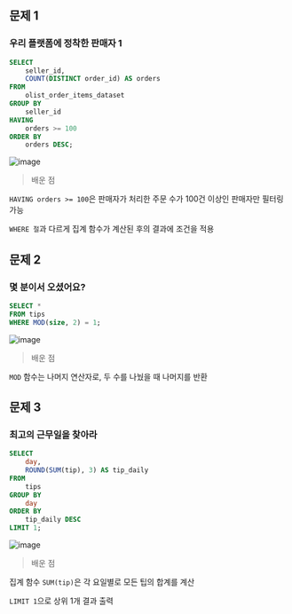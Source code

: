 ## 문제 1
### 우리 플랫폼에 정착한 판매자 1

```sql
SELECT 
    seller_id, 
    COUNT(DISTINCT order_id) AS orders
FROM 
    olist_order_items_dataset
GROUP BY 
    seller_id
HAVING 
    orders >= 100
ORDER BY 
    orders DESC;
```
![image](https://github.com/user-attachments/assets/eb800d3c-23f2-4cd4-b90e-8c883e676072)

> 배운 점

`HAVING orders >= 100`은 판매자가 처리한 주문 수가 100건 이상인 판매자만 필터링 가능

`WHERE 절`과 다르게 집계 함수가 계산된 후의 결과에 조건을 적용


## 문제 2
### 몇 분이서 오셨어요?

```sql
SELECT *
FROM tips
WHERE MOD(size, 2) = 1;
```
![image](https://github.com/user-attachments/assets/d553c7e5-722c-4b15-8691-fa11668808ee)

> 배운 점

`MOD` 함수는 나머지 연산자로, 두 수를 나눴을 때 나머지를 반환

## 문제 3
### 최고의 근무일을 찾아라

```sql
SELECT 
    day, 
    ROUND(SUM(tip), 3) AS tip_daily
FROM 
    tips
GROUP BY 
    day
ORDER BY 
    tip_daily DESC
LIMIT 1;
```
![image](https://github.com/user-attachments/assets/bf177402-300d-4fdf-84bd-454ba8e9f532)

> 배운 점

집계 함수 `SUM(tip)`은 각 요일별로 모든 팁의 합계를 계산

`LIMIT 1`으로 상위 1개 결과 출력
